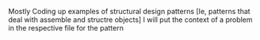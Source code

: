 Mostly Coding up examples of structural design patterns [Ie, patterns that deal with assemble and structre objects] I will put the context of a problem in the respective file for the pattern
